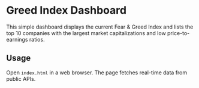 # Greed Index Dashboard

This simple dashboard displays the current Fear & Greed Index and lists the top 10 companies with the largest market capitalizations and low price-to-earnings ratios.

## Usage
Open `index.html` in a web browser. The page fetches real-time data from public APIs.
